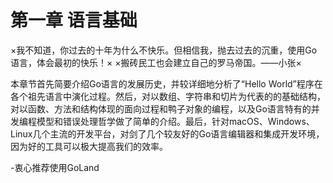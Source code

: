 # 第一章 语言基础
×我不知道，你过去的十年为什么不快乐。但相信我，抛去过去的沉重，使用Go语言，体会最初的快乐！×
×搬砖民工也会建立自己的罗马帝国。——小张×

本章节首先简要介绍Go语言的发展历史，并较详细地分析了“Hello World”程序在各个祖先语言中演化过程。然后，对以数组、字符串和切片为代表的的基础结构，对以函数、方法和结构体现的面向过程和鸭子对象的编程，以及Go语言特有的并发编程模型和错误处理哲学做了简单的介绍。最后，针对macOS、Windows、Linux几个主流的开发平台，对剑了几个较友好的Go语言编辑器和集成开发环境，因为好的工具可以极大提高我们的效率。

-衷心推荐使用GoLand